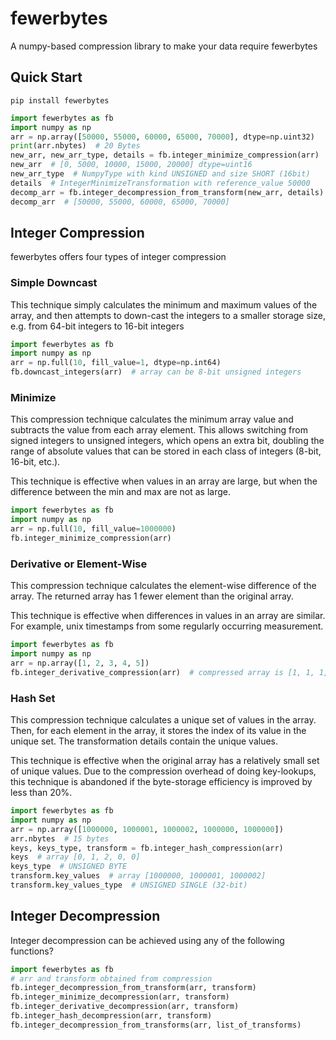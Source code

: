 # fewerbytes
A numpy-based compression library to make your data require fewerbytes

## Quick Start
```pip install fewerbytes```

```python
import fewerbytes as fb
import numpy as np
arr = np.array([50000, 55000, 60000, 65000, 70000], dtype=np.uint32)
print(arr.nbytes)  # 20 Bytes
new_arr, new_arr_type, details = fb.integer_minimize_compression(arr)
new_arr  # [0, 5000, 10000, 15000, 20000] dtype=uint16
new_arr_type  # NumpyType with kind UNSIGNED and size SHORT (16bit)
details  # IntegerMinimizeTransformation with reference_value 50000
decomp_arr = fb.integer_decompression_from_transform(new_arr, details)  # decompressed array
decomp_arr  # [50000, 55000, 60000, 65000, 70000]
```

## Integer Compression

fewerbytes offers four types of integer compression

### Simple Downcast

This technique simply calculates the minimum and maximum values of the array,
and then attempts to down-cast the integers to a smaller storage size, e.g. from 
64-bit integers to 16-bit integers

```python
import fewerbytes as fb
import numpy as np
arr = np.full(10, fill_value=1, dtype=np.int64)
fb.downcast_integers(arr)  # array can be 8-bit unsigned integers
```

### Minimize

This compression technique calculates the minimum array value and subtracts
the value from each array element. This allows switching from signed integers to
unsigned integers, which opens an extra bit, doubling the range of absolute
values that can be stored in each class of integers (8-bit, 16-bit, etc.).

This technique is effective when values in an array are large, but when the
difference between the min and max are not as large.

```python
import fewerbytes as fb
import numpy as np
arr = np.full(10, fill_value=1000000)
fb.integer_minimize_compression(arr)
```

### Derivative or Element-Wise

This compression technique calculates the element-wise difference of the array.
The returned array has 1 fewer element than the original array.

This technique is effective when differences in values in an array are similar.
For example, unix timestamps from some regularly occurring measurement.

```python
import fewerbytes as fb
import numpy as np
arr = np.array([1, 2, 3, 4, 5])
fb.integer_derivative_compression(arr)  # compressed array is [1, 1, 1, 1]
```

### Hash Set

This compression technique calculates a unique set of values in the array. Then,
for each element in the array, it stores the index of its value in the unique set.
The transformation details contain the unique values.

This technique is effective when the original array has a relatively small set
of unique values. Due to the compression overhead of doing key-lookups, this
technique is abandoned if the byte-storage efficiency is improved by less than 20%.

```python
import fewerbytes as fb
import numpy as np
arr = np.array([1000000, 1000001, 1000002, 1000000, 1000000])
arr.nbytes  # 15 bytes
keys, keys_type, transform = fb.integer_hash_compression(arr)
keys  # array [0, 1, 2, 0, 0]
keys_type  # UNSIGNED BYTE
transform.key_values  # array [1000000, 1000001, 1000002]
transform.key_values_type  # UNSIGNED SINGLE (32-bit)
```

## Integer Decompression

Integer decompression can be achieved using any of the following functions?

```python
import fewerbytes as fb
# arr and transform obtained from compression
fb.integer_decompression_from_transform(arr, transform)
fb.integer_minimize_decompression(arr, transform)
fb.integer_derivative_decompression(arr, transform)
fb.integer_hash_decompression(arr, transform)
fb.integer_decompression_from_transforms(arr, list_of_transforms)
```
